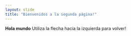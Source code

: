 ```yaml
---
layout: slide
title: "Bienvenidos a la segunda página!"
---
```

**Hola mundo**
Utiliza la flecha hacia la izquierda para volver!

